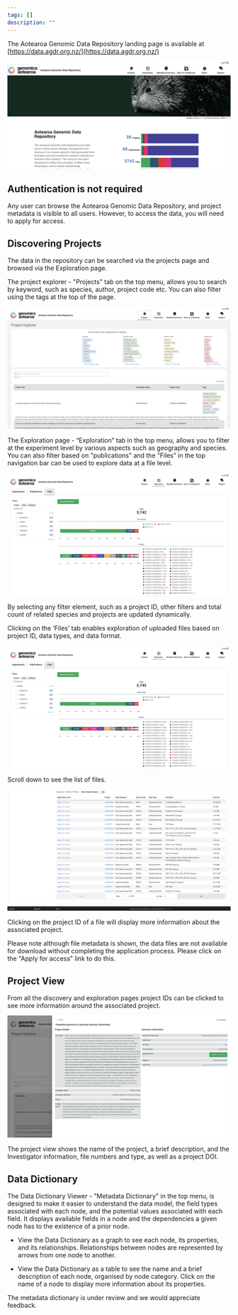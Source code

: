 ```yaml
---
tags: []
description: ""
---
```


The Aotearoa Genomic Data Repository landing page is available at [https://data.agdr.org.nz/](https://data.agdr.org.nz/)

![Alt text](../assets/images/getstart1.png)

## Authentication is not required

Any user can browse the Aotearoa Genomic Data Repository, and project metadata is visible to all users. However, to access the data, you will need to apply for access.

## Discovering Projects

The data in the repository can be searched via the projects page and browsed via the Exploration page.

The project explorer -  "Projects" tab on the top menu, allows you to search by keyword, such as species, author, project code etc. You can also filter using the tags at the top of the page.

![Alt text](../assets/images/getstart2.png)

The Exploration page - “Exploration” tab in the top menu, allows you to filter at the experiment level by various aspects such as geography and species. You can also filter based on "publications" and the “Files” in the top navigation bar can be used to explore data at a file level.

![Alt text](../assets/images/getstart3.png)

By selecting any filter element, such as a project ID, other filters and total count of related species and projects are updated dynamically.

Clicking on the ‘Files’ tab enables exploration of uploaded files based on project ID, data types, and data format.

![Alt text](../assets/images/getstart4.png)

Scroll down to see the list of files.

![Alt text](../assets/images/getstart5.png)

Clicking on the project ID of a file will display more information about the associated project.

Please note although file metadata is shown, the data files are not available for download without completing the application process. Please click on the "Apply for access" link to do this.

## Project View

From all the discovery and exploration pages project IDs can be clicked to see more information around the associated project.

![Alt text](../assets/images/getstart6.png)

The project view shows the name of the project, a brief description, and the Investigator information, file numbers and type, as well as a project DOI.

## Data Dictionary

The Data Dictionary Viewer - "Metadata Dictionary" in the top menu, is designed to make it easier to understand the data model, the field types associated with each node, and the potential values associated with each field. It displays available fields in a node and the dependencies a given node has to the existence of a prior node.

- View the Data Dictionary as a graph to see each node, its properties, and its relationships.
Relationships between nodes are represented by arrows from one node to another.

- View the Data Dictionary as a table to see the name and a brief description of each node, organised by node category. Click on the name of a node to display more information about its properties.

The metadata dictionary is under review and we would appreciate feedback.
